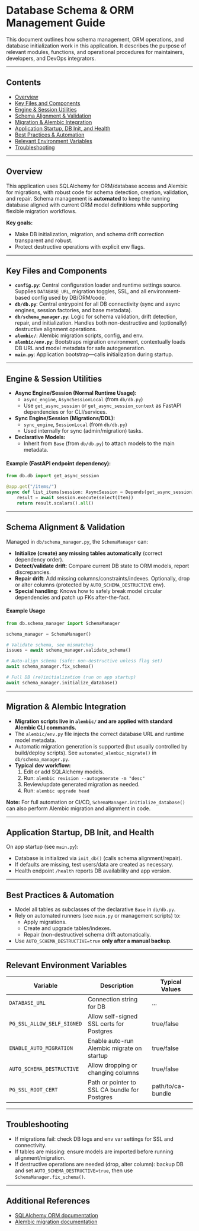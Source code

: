 # Database Schema & ORM Management Guide

This document outlines how schema management, ORM operations, and database initialization work in this application. It describes the purpose of relevant modules, functions, and operational procedures for maintainers, developers, and DevOps integrators.

---

## Contents

- [Overview](#overview)
- [Key Files and Components](#key-files-and-components)
- [Engine & Session Utilities](#engine--session-utilities)
- [Schema Alignment & Validation](#schema-alignment--validation)
- [Migration & Alembic Integration](#migration--alembic-integration)
- [Application Startup, DB Init, and Health](#application-startup-db-init-and-health)
- [Best Practices & Automation](#best-practices--automation)
- [Relevant Environment Variables](#relevant-environment-variables)
- [Troubleshooting](#troubleshooting)

---

## Overview

This application uses SQLAlchemy for ORM/database access and Alembic for migrations, with robust code for schema detection, creation, validation, and repair. Schema management is **automated** to keep the running database aligned with current ORM model definitions while supporting flexible migration workflows.

**Key goals:**
- Make DB initialization, migration, and schema drift correction transparent and robust.
- Protect destructive operations with explicit env flags.

---

## Key Files and Components

- **`config.py`**: Central configuration loader and runtime settings source. Supplies `DATABASE_URL`, migration toggles, SSL, and all environment-based config used by DB/ORM/code.
- **`db/db.py`**: Central entrypoint for all DB connectivity (sync and async engines, session factories, and base metadata).
- **`db/schema_manager.py`**: Logic for schema validation, drift detection, repair, and initialization. Handles both non-destructive and (optionally) destructive alignment operations.
- **`alembic/`**: Alembic migration scripts, config, and env.
- **`alembic/env.py`**: Bootstraps migration environment, contextually loads DB URL and model metadata for safe autogeneration.
- **`main.py`**: Application bootstrap—calls initialization during startup.

---

## Engine & Session Utilities

- **Async Engine/Session (Normal Runtime Usage):**
  - `async_engine`, `AsyncSessionLocal` (from `db/db.py`)
  - Use `get_async_session` or `get_async_session_context` as FastAPI dependencies or for CLI/services.
- **Sync Engine/Session (Migrations/DDL):**
  - `sync_engine`, `SessionLocal` (from `db/db.py`)
  - Used internally for sync (admin/migration) tasks.
- **Declarative Models:**
  - Inherit from `Base` (from `db/db.py`) to attach models to the main metadata.

#### Example (FastAPI endpoint dependency):

```python
from db.db import get_async_session

@app.get("/items/")
async def list_items(session: AsyncSession = Depends(get_async_session)):
    result = await session.execute(select(Item))
    return result.scalars().all()
```

---

## Schema Alignment & Validation

Managed in `db/schema_manager.py`, the `SchemaManager` can:

- **Initialize (create) any missing tables automatically** (correct dependency order).
- **Detect/validate drift**: Compare current DB state to ORM models, report discrepancies.
- **Repair drift**: Add missing columns/constraints/indexes. Optionally, drop or alter columns (protected by `AUTO_SCHEMA_DESTRUCTIVE` env).
- **Special handling**: Knows how to safely break model circular dependencies and patch up FKs after-the-fact.

#### Example Usage

```python
from db.schema_manager import SchemaManager

schema_manager = SchemaManager()

# Validate schema, see mismatches
issues = await schema_manager.validate_schema()

# Auto-align schema (safe: non-destructive unless flag set)
await schema_manager.fix_schema()

# Full DB (re)initialization (run on app startup)
await schema_manager.initialize_database()
```

---

## Migration & Alembic Integration

- **Migration scripts live in `alembic/` and are applied with standard Alembic CLI commands.**
- The `alembic/env.py` file injects the correct database URL and runtime model metadata.
- Automatic migration generation is supported (but usually controlled by build/deploy scripts). See `automated_alembic_migrate()` in `db/schema_manager.py`.
- **Typical dev workflow:**
  1. Edit or add SQLAlchemy models.
  2. Run: `alembic revision --autogenerate -m "desc"`
  3. Review/update generated migration as needed.
  4. Run: `alembic upgrade head`

**Note:** For full automation or CI/CD, `SchemaManager.initialize_database()` can also perform Alembic migration and alignment in code.

---

## Application Startup, DB Init, and Health

On app startup (see `main.py`):

- Database is initialized via `init_db()` (calls schema alignment/repair).
- If defaults are missing, test users/data are created as necessary.
- Health endpoint `/health` reports DB availability and app version.

---

## Best Practices & Automation

- Model all tables as subclasses of the declarative `Base` in `db/db.py`.
- Rely on automated runners (see `main.py` or management scripts) to:
  - Apply migrations.
  - Create and upgrade tables/indexes.
  - Repair (non-destructive) schema drift automatically.
- Use `AUTO_SCHEMA_DESTRUCTIVE=true` **only after a manual backup**.

---

## Relevant Environment Variables

| Variable                  | Description                                     | Typical Values     |
|---------------------------|-------------------------------------------------|--------------------|
| `DATABASE_URL`            | Connection string for DB                        | ...                |
| `PG_SSL_ALLOW_SELF_SIGNED`| Allow self-signed SSL certs for Postgres        | true/false         |
| `ENABLE_AUTO_MIGRATION`   | Enable auto-run Alembic migrate on startup      | true/false         |
| `AUTO_SCHEMA_DESTRUCTIVE` | Allow dropping or changing columns              | true/false         |
| `PG_SSL_ROOT_CERT`        | Path or pointer to SSL CA bundle for Postgres   | path/to/ca-bundle  |

---

## Troubleshooting

- If migrations fail: check DB logs and env var settings for SSL and connectivity.
- If tables are missing: ensure models are imported before running alignment/migration.
- If destructive operations are needed (drop, alter column): backup DB and set `AUTO_SCHEMA_DESTRUCTIVE=true`, then use `SchemaManager.fix_schema()`.

---

## Additional References

- [SQLAlchemy ORM documentation](https://docs.sqlalchemy.org/en/20/orm/)
- [Alembic migration documentation](https://alembic.sqlalchemy.org/)
